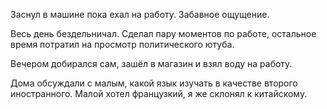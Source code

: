 Заснул в машине пока ехал на работу. Забавное ощущение.

Весь день бездельничал. Сделал пару моментов по работе, остальное время потратил на просмотр политического ютуба.

Вечером добирался сам, зашёл в магазин и взял воду на работу.

Дома обсуждали с малым, какой язык изучать в качестве второго иностранного. Малой хотел французкий, я же склонял к китайскому.